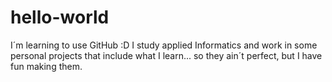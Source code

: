 # hello-world
I´m learning to use GitHub :D
I study applied Informatics and work in some personal projects that include what I learn... so they ain´t perfect, but I have fun making them.
